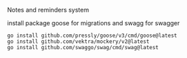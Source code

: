 Notes and reminders system

install package goose for migrations
and swagg for swagger

~~~
go install github.com/pressly/goose/v3/cmd/goose@latest
go install github.com/vektra/mockery/v2@latest
go install github.com/swaggo/swag/cmd/swag@latest
~~~